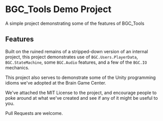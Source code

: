 # BGC_Tools Demo Project

A simple project demonstrating some of the features of BGC_Tools

## Features

Built on the ruined remains of a stripped-down version of an internal project, this project demonstrates use of `BGC.Users.PlayerData`, `BGC.StateMachine`, some `BGC.Audio` features, and a few of the `BGC.IO` mechanics.

This project also serves to demonstrate some of the Unity programming idioms we've adopted at the Brain Game Center.

We've attached the MIT License to the project, and encourage people to poke around at what we've created and see if any of it might be useful to you.

Pull Requests are welcome.
